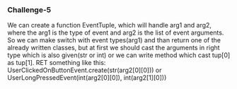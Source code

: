 ### Challenge-5
We can create a function EventTuple, which will handle arg1 and arg2,
where the arg1 is the type of event and arg2 is the list of event arguments.
So we can make switch with event types(arg1) and than return one of the already written classes,
but at first we should cast the arguments in right type which is also given(str or int) or we can write method which cast tup[0] as tup[1].
RET something like this: UserClickedOnButtonEvent.create(str(arg2[0][0])) or UserLongPressedEvent(int(arg2[0][0]), int(arg2[1][0]))